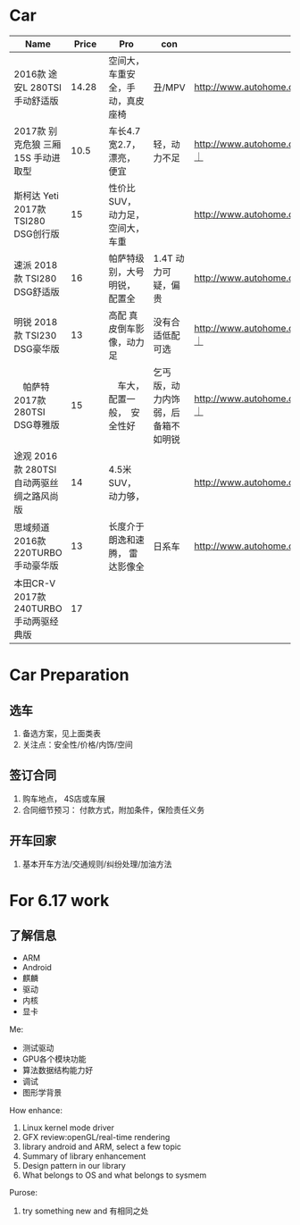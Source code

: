 # Car

| Name                | Price    |     Pro    | con      | Link |
|---------------------|----------|------------|----------|------|
| 2016款 途安L 280TSI 手动舒适版| 14.28 |  空间大，车重安全，手动，真皮座椅 |  丑/MPV  |http://www.autohome.com.cn/spec/25114/#pvareaid=101605|
| 2017款 别克危狼 三厢 15S 手动进取型　　　 |10.5　| 车长4.7宽2.7， 漂亮， 便宜　　　 |轻，动力不足|http://www.autohome.com.cn/spec/27689/#pvareaid=101605｜
 | 斯柯达 Yeti 2017款 TSI280 DSG创行版| 15| 性价比SUV， 动力足，空间大，车重 |　|http://www.autohome.com.cn/spec/27791/#pvareaid=2042249|
 | 速派 2018款 TSI280 DSG舒适版 | 16| 帕萨特级别，大号明锐， 配置全 | 1.4T 动力可疑，偏贵　|http://www.autohome.com.cn/spec/31787/#pvareaid=2042249| 
|  明锐 2018款 TSI230 DSG豪华版|13| 高配 真皮倒车影像，动力足|没有合适低配可选|http://www.autohome.com.cn/spec/31315/#pvareaid=2042249｜
|　帕萨特　2017款 280TSI DSG尊雅版|15|　车大，配置一般，　安全性好|乞丐版，动力内饰弱，后备箱不如明锐|http://www.autohome.com.cn/spec/29314/#pvareaid=101605｜
| 途观 2016款 280TSI 自动两驱丝绸之路风尚版  |14 |4.5米SUV，动力够，||http://www.autohome.com.cn/spec/27843/#pvareaid=2042251|
|思域频道 2016款 220TURBO 手动豪华版 |13| 长度介于朗逸和速腾， 雷达影像全|日系车 |http://www.autohome.com.cn/spec/25891/#pvareaid=2042251 |
|本田CR-V 2017款 240TURBO 手动两驱经典版 |17||||

#  Car Preparation
## 选车
   1. 备选方案，见上面类表
   2. 关注点：安全性/价格/内饰/空间
## 签订合同
   1. 购车地点， 4S店或车展
   2. 合同细节预习： 付款方式，附加条件，保险责任义务
   
## 开车回家
   1. 基本开车方法/交通规则/纠纷处理/加油方法
   
   
# For 6.17 work

## 了解信息
 * ARM
 * Android
 * 麒麟
 * 驱动 
 * 内核
 * 显卡
 
 
 
 Me:
 * 测试驱动
 * GPU各个模块功能
 * 算法数据结构能力好
 * 调试
 * 图形学背景
  
 
 How enhance:
 1. Linux kernel mode driver
 2. GFX review:openGL/real-time rendering
 3. library android and ARM, select a few topic 
 4. Summary of library enhancement
 5. Design pattern  in our library
 6. What belongs to OS and what belongs to sysmem


Purose:
1. try something new and 有相同之处
